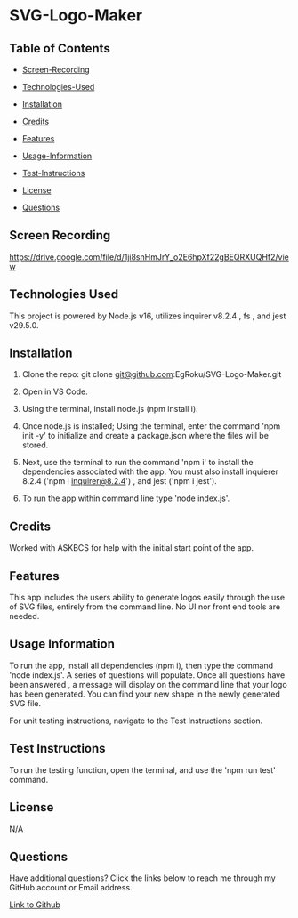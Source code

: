 # SVG-Logo-Maker

## Table of Contents

 * [Screen-Recording](#screen-recording)

 * [Technologies-Used](#technologies-used)

 * [Installation](#installation)

 * [Credits](#credits)

 * [Features](#features)

 * [Usage-Information](#usage-information)

 * [Test-Instructions](#test-instructions)

 * [License](#license)

 * [Questions](#questions) 

## Screen Recording
   https://drive.google.com/file/d/1ji8snHmJrY_o2E6hpXf22gBEQRXUQHf2/view

## Technologies Used

This project is powered by Node.js v16, utilizes inquirer v8.2.4 , fs , and jest v29.5.0.

## Installation

1. Clone the repo:
   git clone git@github.com:EgRoku/SVG-Logo-Maker.git

2. Open in VS Code.

3. Using the terminal, install node.js (npm install i).

4. Once node.js is installed; Using the terminal, enter the command 'npm init -y' to initialize and create a package.json where the files will be stored.

5. Next, use the terminal to run the command 'npm i' to install the dependencies associated with the app. You must also install inquierer 8.2.4 ('npm i inquirer@8.2.4') , and jest ('npm i jest').

6. To run the app within command line type 'node index.js'.

## Credits

Worked with ASKBCS for help with the initial start point of the app. 

## Features

This app includes the users ability to generate logos easily through the use of SVG files, entirely from the command line. No UI nor front end tools are needed.  

## Usage Information

To run the app, install all dependencies (npm i), then type the command 'node index.js'. A series of questions will populate. Once all questions have been answered , a message will display on the command line that your logo has been generated. You can find your new shape in the newly generated SVG file.

For unit testing instructions, navigate to the Test Instructions section.

## Test Instructions

To run the testing function, open the terminal, and use the 'npm run test' command.

## License

N/A

## Questions

Have additional questions? Click the links below to reach me through my GitHub account or Email address.

[Link to Github](https://github.com/EgRoku)